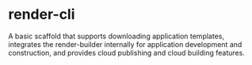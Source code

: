 # render-cli
A basic scaffold that supports downloading application templates, integrates the render-builder internally for application development and construction, and provides cloud publishing and cloud building features.
